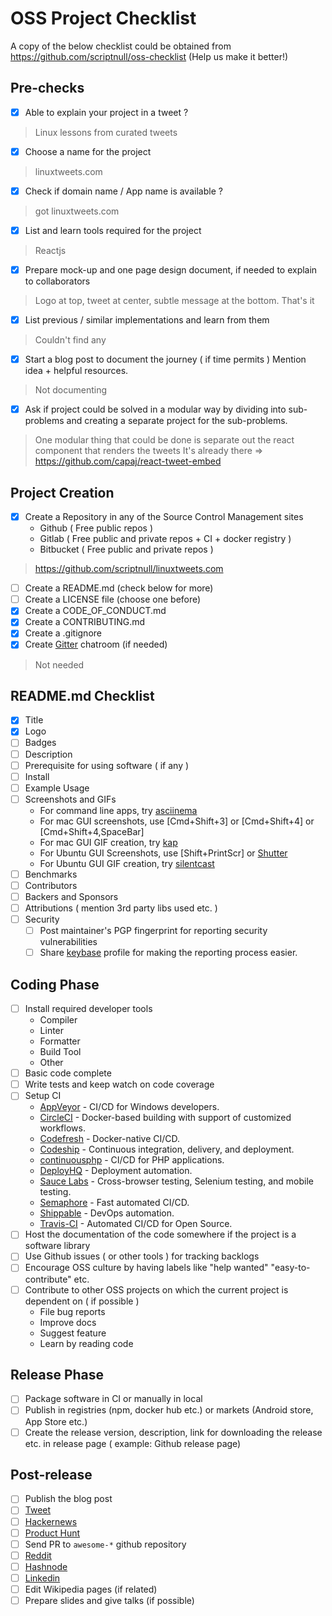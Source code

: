 # OSS Project Checklist

A copy of the below checklist could be obtained from https://github.com/scriptnull/oss-checklist (Help us make it better!)

## Pre-checks
- [x] Able to explain your project in a tweet ?
> Linux lessons from curated tweets

- [x] Choose a name for the project
> linuxtweets.com

- [x] Check if domain name / App name is available ?
> got linuxtweets.com

- [x] List and learn tools required for the project
> Reactjs

- [x] Prepare mock-up and one page design document, if needed to explain to collaborators
> Logo at top, tweet at center, subtle message at the bottom. That's it

- [x] List previous / similar implementations and learn from them
> Couldn't find any

- [x] Start a blog post to document the journey ( if time permits ) Mention idea + helpful resources.
> Not documenting

- [x] Ask if project could be solved in a modular way by dividing into sub-problems and creating a separate project for the sub-problems.
> One modular thing that could be done is separate out the react component that renders the tweets
> It's already there => https://github.com/capaj/react-tweet-embed

## Project Creation
- [x] Create a Repository in any of the Source Control Management sites
    - Github ( Free public repos )
    - Gitlab ( Free public and private repos + CI  + docker registry )
    - Bitbucket ( Free public and private repos )
> https://github.com/scriptnull/linuxtweets.com

- [ ] Create a README.md (check below for more)
- [ ] Create a LICENSE file (choose one before)
- [x] Create a CODE_OF_CONDUCT.md
- [x] Create a CONTRIBUTING.md
- [x] Create a .gitignore
- [x] Create [Gitter](https://gitter.im) chatroom (if needed)
> Not needed

## README.md Checklist
- [x] Title
- [x] Logo
- [ ] Badges
- [ ] Description
- [ ] Prerequisite for using software ( if any )
- [ ] Install
- [ ] Example Usage
- [ ] Screenshots and GIFs
    - For command line apps, try [asciinema](https://asciinema.org/)
    - For mac GUI screenshots, use [Cmd+Shift+3] or [Cmd+Shift+4] or [Cmd+Shift+4,SpaceBar]
    - For mac GUI GIF creation, try [kap](https://getkap.co/)
    - For Ubuntu GUI Screenshots, use [Shift+PrintScr] or [Shutter](http://shutter-project.org/)
    - For Ubuntu GUI GIF creation, try [silentcast](https://github.com/colinkeenan/silentcast)
- [ ] Benchmarks
- [ ] Contributors
- [ ] Backers and Sponsors
- [ ] Attributions ( mention 3rd party libs used etc. )
- [ ] Security
    - [ ] Post maintainer's PGP fingerprint for reporting security vulnerabilities
    - [ ] Share [keybase](https://keybase.io/) profile for making the reporting process easier.

## Coding Phase
- [ ] Install required developer tools
    - Compiler
    - Linter
    - Formatter
    - Build Tool
    - Other
- [ ] Basic code complete
- [ ] Write tests and keep watch on code coverage
- [ ] Setup CI
    - [AppVeyor](https://www.appveyor.com/) - CI/CD for Windows developers.
    - [CircleCI](https://circleci.com/) - Docker-based building with support of customized workflows.
    - [Codefresh](https://codefresh.io/) - Docker-native CI/CD.
    - [Codeship](https://codeship.com/) - Continuous integration, delivery, and deployment.
    - [continuousphp](https://continuousphp.com/) - CI/CD for PHP applications.
    - [DeployHQ](https://www.deployhq.com/) - Deployment automation.
    - [Sauce Labs](https://saucelabs.com/) - Cross-browser testing, Selenium testing, and mobile testing.
    - [Semaphore](https://semaphoreci.com/) - Fast automated CI/CD.
    - [Shippable](https://www.shippable.com/) - DevOps automation.
    - [Travis-CI](https://travis-ci.org/) - Automated CI/CD for Open Source.
- [ ] Host the documentation of the code somewhere if the project is a software library
- [ ] Use Github issues ( or other tools ) for tracking backlogs
- [ ] Encourage OSS culture by having labels like "help wanted" "easy-to-contribute" etc.
- [ ] Contribute to other OSS projects on which the current project is dependent on ( if possible )
    - File bug reports
    - Improve docs
    - Suggest feature
    - Learn by reading code

## Release Phase
- [ ] Package software in CI or manually in local
- [ ] Publish in registries (npm, docker hub etc.) or markets (Android store, App Store etc.)
- [ ] Create the release version, description, link for downloading the release etc. in release page ( example: Github release page)

## Post-release
- [ ] Publish the blog post
- [ ] [Tweet](https://twitter.com/)
- [ ] [Hackernews](https://news.ycombinator.com/)
- [ ] [Product Hunt](http://producthunt.com/)
- [ ] Send PR to `awesome-*` github repository
- [ ] [Reddit](https://www.reddit.com)
- [ ] [Hashnode](https://hashnode.com/)
- [ ] [Linkedin](https://www.linkedin.com/)
- [ ] Edit Wikipedia pages (if related)
- [ ] Prepare slides and give talks (if possible)
